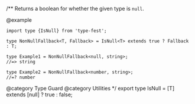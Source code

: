 /\*\*
Returns a boolean for whether the given type is `null`.

@example

    import type {IsNull} from 'type-fest';

    type NonNullFallback<T, Fallback> = IsNull<T> extends true ? Fallback : T;

    type Example1 = NonNullFallback<null, string>;
    //=> string

    type Example2 = NonNullFallback<number, string>;
    //=? number

@category Type Guard
@category Utilities
\*/
export type IsNull<T> = \[T\] extends \[null\] ? true : false;
